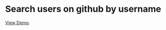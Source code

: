 # Search users on github by username

[View Demo](https://ChernyshevaNetology.github.io/github-search).


